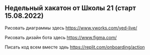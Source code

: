 ## Недельный хакатон от Школы 21 (старт 15.08.2022)

Рисовать диаграммы здесь https://www.yworks.com/yed-live/


Рисовать дизайн бота здесь https://www.figma.com/


Писать код всем вместе здеь https://replit.com/onboarding/action

